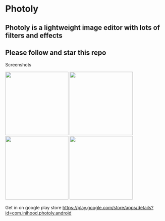 # Photoly
## Photoly is a lightweight image editor with lots of filters and effects
## Please follow and star this repo

Screenshots

<p float="left">
  <img src="https://user-images.githubusercontent.com/15949588/80279598-b7af0980-86f6-11ea-84c6-be37e8ad5b5e.png" width="200" />
  <img src="https://user-images.githubusercontent.com/15949588/80279599-baa9fa00-86f6-11ea-838f-1b57d16d7583.png" width="200" /> 
  <img src="https://user-images.githubusercontent.com/15949588/80279601-bd0c5400-86f6-11ea-9512-4d7f8a3dd7dd.png" width="200" /> 
  <img src="https://user-images.githubusercontent.com/15949588/80279603-bed61780-86f6-11ea-9c38-8a700c5259b3.png" width="200" /> 
</p>

Get in on google play store https://play.google.com/store/apps/details?id=com.inihood.photoly.android


